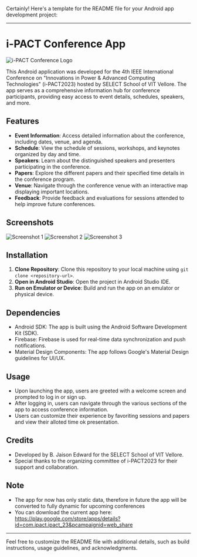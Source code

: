 Certainly! Here's a template for the README file for your Android app development project:

---

# i-PACT Conference App

![i-PACT Conference Logo](<link to logo image>)

This Android application was developed for the 4th IEEE International Conference on "Innovations in Power & Advanced Computing Technologies" (i-PACT2023) hosted by SELECT School of VIT Vellore. The app serves as a comprehensive information hub for conference participants, providing easy access to event details, schedules, speakers, and more.

## Features

- **Event Information**: Access detailed information about the conference, including dates, venue, and agenda.
- **Schedule**: View the schedule of sessions, workshops, and keynotes organized by day and time.
- **Speakers**: Learn about the distinguished speakers and presenters participating in the conference.
- **Papers**: Explore the different papers and their specified time details in the conference program.
- **Venue**: Navigate through the conference venue with an interactive map displaying important locations.
- **Feedback**: Provide feedback and evaluations for sessions attended to help improve future conferences.

## Screenshots

![Screenshot 1](<https://ibb.co/9GrsCH9>)
![Screenshot 2](<https://ibb.co/JmtSQrG>)
![Screenshot 3](<https://ibb.co/smP9MMF>)
<!-- Add additional screenshots as needed -->

## Installation

1. **Clone Repository**: Clone this repository to your local machine using `git clone <repository-url>`.
2. **Open in Android Studio**: Open the project in Android Studio IDE.
3. **Run on Emulator or Device**: Build and run the app on an emulator or physical device.

## Dependencies

- Android SDK: The app is built using the Android Software Development Kit (SDK).
- Firebase: Firebase is used for real-time data synchronization and push notifications.
- Material Design Components: The app follows Google's Material Design guidelines for UI/UX.

## Usage

- Upon launching the app, users are greeted with a welcome screen and prompted to log in or sign up.
- After logging in, users can navigate through the various sections of the app to access conference information.
- Users can customize their experience by favoriting sessions and papers and view their alloted time ok presentation.

## Credits

- Developed by B. Jaison Edward for the SELECT School of VIT Vellore.
- Special thanks to the organizing committee of i-PACT2023 for their support and collaboration.

## Note
- The app for now has only static data, therefore in future the app will be converted to fully dynamic for upcoming conferences
- You can download the current app here: <https://play.google.com/store/apps/details?id=com.ipact.ipact_23&pcampaignid=web_share>
---

Feel free to customize the README file with additional details, such as build instructions, usage guidelines, and acknowledgments.
